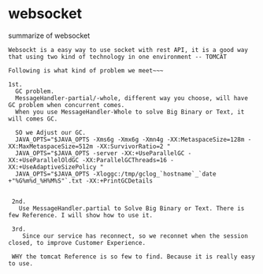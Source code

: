 # websocket
summarize of websocket

    Websockt is a easy way to use socket with rest API, it is a good way that using two kind of technology in one environment -- TOMCAT
    
    Following is what kind of problem we meet~~~
    
    1st.
      GC problem. 
      MessageHandler-partial/-whole, different way you choose, will have GC problem when concurrent comes.
      When you use MessageHandler-Whole to solve Big Binary or Text, it will comes GC.
      
      SO we Adjust our GC.
      JAVA_OPTS="$JAVA_OPTS -Xms6g -Xmx6g -Xmn4g -XX:MetaspaceSize=128m -XX:MaxMetaspaceSize=512m -XX:SurvivorRatio=2 "
      JAVA_OPTS="$JAVA_OPTS -server -XX:+UseParallelGC -XX:+UseParallelOldGC -XX:ParallelGCThreads=16 -XX:+UseAdaptiveSizePolicy "
      JAVA_OPTS="$JAVA_OPTS -Xloggc:/tmp/gclog_`hostname`_`date +"%G%m%d_%H%M%S"`.txt -XX:+PrintGCDetails 
      
  
     2nd.
       Use MessageHandler.partial to Solve Big Binary or Text. There is few Reference. I will show how to use it.
       
     3rd.
        Since our service has reconnect, so we reconnet when the session closed, to improve Customer Experience.
        
     WHY the tomcat Reference is so few to find. Because it is really easy to use.
      
